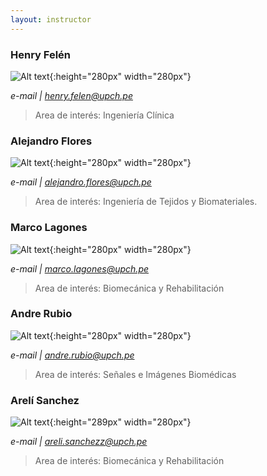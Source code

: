 ```yaml
---
layout: instructor
---
```

### Henry Felén
![Alt text](/gpi02/images/henry.jpg){:height="280px" width="280px"}

*e-mail | henry.felen@upch.pe*
><div style="text-align: justify">Area de interés: Ingeniería Clínica</div>


### Alejandro Flores
![Alt text](/gpi02/images/alejandro.jpg){:height="280px" width="280px"}


*e-mail | alejandro.flores@upch.pe*
><div style="text-align: justify">Area de interés: Ingeniería de Tejidos y Biomateriales. </div>


### Marco Lagones
![Alt text](/gpi02/images/marco.jpg){:height="280px" width="280px"}

*e-mail | marco.lagones@upch.pe*
><div style="text-align: justify">Area de interés: Biomecánica y Rehabilitación</div>

### Andre Rubio
![Alt text](/gpi02/images/andre.jpg){:height="280px" width="280px"}

*e-mail | andre.rubio@upch.pe*
><div style="text-align: justify">Area de interés: Señales e Imágenes Biomédicas</div>

### Arelí Sanchez
![Alt text](/gpi02/images/areli.jpg){:height="289px" width="280px"}

*e-mail | areli.sanchezz@upch.pe*
><div style="text-align: justify">Area de interés: Biomecánica y Rehabilitación</div> 




